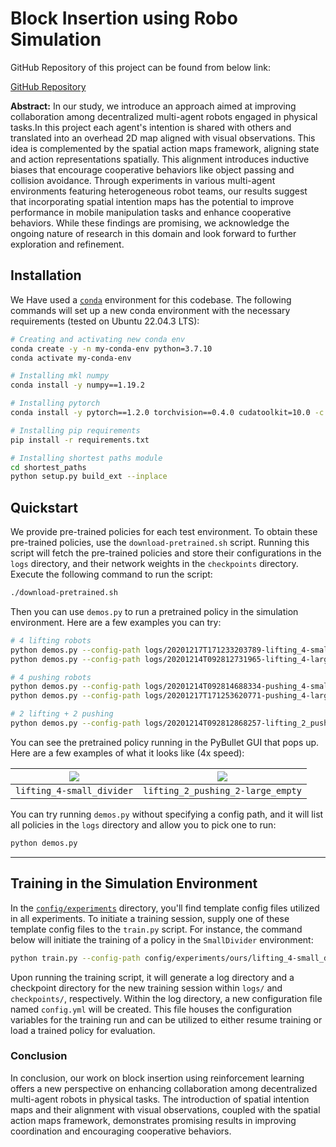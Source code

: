 # Block Insertion using Robo Simulation

GitHub Repository of this project can be found from below link:

[GitHub Repository](https://github.com/karankumbhar47/Robotic-Simulation)


**Abstract:** In our study, we introduce an approach aimed at improving collaboration among decentralized multi-agent robots engaged in physical tasks.In this project each agent's intention is shared with others and translated into an overhead 2D map aligned with visual observations. This idea is complemented by the spatial action maps framework, aligning state and action representations spatially. This alignment introduces inductive biases that encourage cooperative behaviors like object passing and collision avoidance. Through experiments in various multi-agent environments featuring heterogeneous robot teams, our results suggest that incorporating spatial intention maps has the potential to improve performance in mobile manipulation tasks and enhance cooperative behaviors. While these findings are promising, we acknowledge the ongoing nature of research in this domain and look forward to further exploration and refinement.

## Installation

We Have used a [`conda`](https://docs.conda.io/en/latest/miniconda.html) environment for this codebase. The following commands will set up a new conda environment with the necessary requirements (tested on Ubuntu 22.04.3 LTS):

```bash
# Creating and activating new conda env
conda create -y -n my-conda-env python=3.7.10
conda activate my-conda-env

# Installing mkl numpy
conda install -y numpy==1.19.2

# Installing pytorch
conda install -y pytorch==1.2.0 torchvision==0.4.0 cudatoolkit=10.0 -c pytorch

# Installing pip requirements
pip install -r requirements.txt

# Installing shortest paths module
cd shortest_paths
python setup.py build_ext --inplace
```

## Quickstart

We provide pre-trained policies for each test environment. To obtain these pre-trained policies, use the `download-pretrained.sh` script. Running this script will fetch the pre-trained policies and store their configurations in the `logs` directory, and their network weights in the `checkpoints` directory. Execute the following command to run the script:


```bash
./download-pretrained.sh
```

Then you can use `demos.py` to run a pretrained policy in the simulation environment. Here are a few examples you can try:

```bash
# 4 lifting robots
python demos.py --config-path logs/20201217T171233203789-lifting_4-small_divider-ours/config.yml
python demos.py --config-path logs/20201214T092812731965-lifting_4-large_empty-ours/config.yml

# 4 pushing robots
python demos.py --config-path logs/20201214T092814688334-pushing_4-small_divider-ours/config.yml
python demos.py --config-path logs/20201217T171253620771-pushing_4-large_empty-ours/config.yml

# 2 lifting + 2 pushing
python demos.py --config-path logs/20201214T092812868257-lifting_2_pushing_2-large_empty-ours/config.yml
```

You can see the pretrained policy running in the PyBullet GUI that pops up. Here are a few examples of what it looks like (4x speed):

![](https://user-images.githubusercontent.com/6546428/111895630-3842bc80-89d1-11eb-9150-1364f80e3a26.gif) | ![](https://user-images.githubusercontent.com/6546428/111895627-35e06280-89d1-11eb-9cf7-0de0595ae68f.gif) 
:---: | :---: 
`lifting_4-small_divider` | `lifting_2_pushing_2-large_empty` 

You can try running `demos.py` without specifying a config path, and it will list all policies in the `logs` directory and allow you to pick one to run:

```bash
python demos.py
```

---


## Training in the Simulation Environment

In the [`config/experiments`](config/experiments) directory, you'll find template config files utilized in all experiments. To initiate a training session, supply one of these template config files to the `train.py` script. For instance, the command below will initiate the training of a policy in the `SmallDivider` environment:


```bash
python train.py --config-path config/experiments/ours/lifting_4-small_divider-ours.yml
```

Upon running the training script, it will generate a log directory and a checkpoint directory for the new training session within `logs/` and `checkpoints/`, respectively. Within the log directory, a new configuration file named `config.yml` will be created. This file houses the configuration variables for the training run and can be utilized to either resume training or load a trained policy for evaluation.


### Conclusion

In conclusion, our work on block insertion using reinforcement learning offers a new perspective on enhancing collaboration among decentralized multi-agent robots in physical tasks. The introduction of spatial intention maps and their alignment with visual observations, coupled with the spatial action maps framework, demonstrates promising results in improving coordination and encouraging cooperative behaviors.
